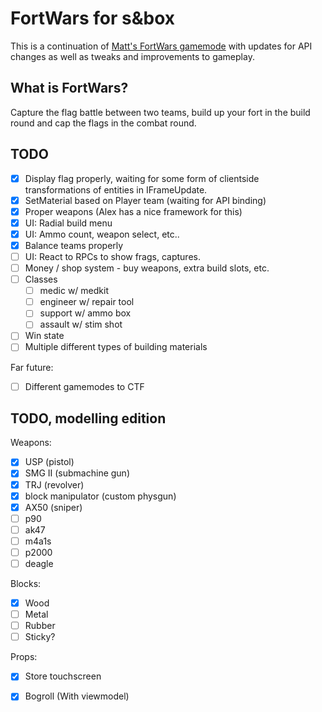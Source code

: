 # FortWars for s&box
 
This is a continuation of [Matt's FortWars gamemode](https://github.com/themasterminds/sbox-fortwars) with updates for API changes as well as tweaks and improvements to gameplay.

## What is FortWars?

Capture the flag battle between two teams, build up your fort in the build round and cap the flags in the combat round.

## TODO

* [X] Display flag properly, waiting for some form of clientside transformations of entities in IFrameUpdate.
* [X] SetMaterial based on Player team (waiting for API binding)
* [X] Proper weapons (Alex has a nice framework for this)
* [X] UI: Radial build menu
* [X] UI: Ammo count, weapon select, etc..
* [X] Balance teams properly
* [ ] UI: React to RPCs to show frags, captures.
* [ ] Money / shop system - buy weapons, extra build slots, etc.
* [ ] Classes
  * [ ] medic w/ medkit
  * [ ] engineer w/ repair tool
  * [ ] support w/ ammo box
  * [ ] assault w/ stim shot
* [ ] Win state
* [ ] Multiple different types of building materials

Far future:

* [ ] Different gamemodes to CTF

## TODO, modelling edition

Weapons:
* [X] USP (pistol)
* [X] SMG II (submachine gun)
* [X] TRJ (revolver)
* [X] block manipulator (custom physgun)
* [X] AX50 (sniper)
* [ ] p90
* [ ] ak47
* [ ] m4a1s
* [ ] p2000
* [ ] deagle

Blocks:
* [X] Wood
* [ ] Metal
* [ ] Rubber
* [ ] Sticky?

Props:
* [X] Store touchscreen
* [X] Bogroll (With viewmodel)

